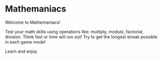 # Mathemaniacs

Welcome to Mathemaniacs!

Test your math skills using operations like: multiply, modulo, factorial, division.
Think fast or time will run out!
Try to get the longest streak possible in each game mode!

Learn and enjoy
